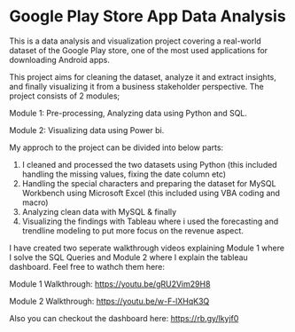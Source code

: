 # Google Play Store App Data Analysis
This is a data analysis and visualization project covering a real-world dataset of the Google Play store, one of the most used applications for downloading Android apps.

This project aims for cleaning the dataset, analyze it and extract insights, and finally visualizing it from a business stakeholder perspective. The project consists of 2 modules;

Module 1: Pre-processing, Analyzing data using Python and SQL.

Module 2: Visualizing data using Power bi.

My approch to the project can be divided into below parts:

1. I cleaned and processed the two datasets using Python (this included handling the missing values, fixing the date column etc)
2. Handling the special characters and preparing the dataset for MySQL Workbench using Microsoft Excel (this included using VBA coding and macro)
3. Analyzing clean data with MySQL & finally 
4. Visualizing the findings with Tableau where i used the forecasting and trendline modeling to put more focus on the revenue aspect. 


I have created two seperate walkthrough videos explaining Module 1 where I solve the SQL Queries and Module 2 where I explain the tableau dashboard. Feel
free to wathch them here:

Module 1 Walkthrough: https://youtu.be/gRU2Vim29H8

Module 2 Walkthrough: https://youtu.be/w-F-lXHqK3Q

Also you can checkout the dashboard here: https://rb.gy/lkyjf0

